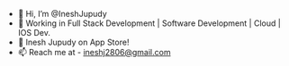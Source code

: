 - 👋 Hi, I’m @IneshJupudy
- 👀 Working in Full Stack Development | Software Development | Cloud | IOS Dev.
- 🌱 Inesh Jupudy on App Store!
- 📫 Reach me at - ineshj2806@gmail.com

<!---
IneshJupudy/IneshJupudy is a ✨ special ✨ repository because its `README.md` (this file) appears on your GitHub profile.
You can click the Preview link to take a look at your changes.
--->
